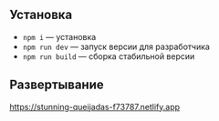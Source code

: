 ## Установка

- `npm i` — установка
- `npm run dev` — запуск версии для разработчика
- `npm run build` — сборка стабильной версии

## **Развертывание**

https://stunning-queijadas-f73787.netlify.app